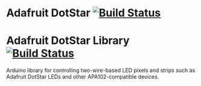 # Adafruit DotStar [![Build Status](https://github.com/adafruit/Adafruit_DotStar/workflows/Arduino%20Library%20CI/badge.svg)](https://github.com/adafruit/Adafruit_DotStar/actions)
# Adafruit DotStar Library [![Build Status](https://travis-ci.com/adafruit/Adafruit_DotStar.svg?branch=master)](https://travis-ci.com/adafruit/Adafruit_DotStar)

Arduino library for controlling two-wire-based LED pixels and strips such as Adafruit DotStar LEDs and other APA102-compatible devices.
